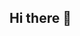 ## Hi there 👋

<!--
**vandalies/vandalies** is a ✨ _special_ ✨ repository because its `README.md` (this file) appears on your GitHub profile.

Here are some ideas to get you started:

- 🔭 I’m currently working on ...home
- 🌱 I’m currently learning ... crypto currency
- 👯 I’m looking to collaborate on ... digital teknology
- 🤔 I’m looking for help with ...google
- 💬 Ask me about ... idea
- 📫 How to reach me: ... https://x.com/neymo_PW?t=9sCbL7XN7-UhMtPkS8DGJg&s=09
- 😄 Pronouns: ...
- ⚡ Fun fact: ... im good
-->
